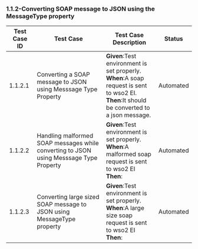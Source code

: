 ### 1.1.2-Converting SOAP message to JSON using the MessageType property


| Test Case ID| Test Case| Test Case Description| Status|
| ----------| --------| ----------| ------|
| 1.1.2.1| Converting a SOAP message to JSON using Messsage Type Property| **Given**:Test environment is set properly. </br> **When**:A soap request is sent to wso2 EI. </br> **Then**:It should be converted to a json message.| Automated|
| 1.1.2.2| Handling malformed SOAP messages while converting to JSON using Messsage Type Property| **Given**:Test environment is set properly. </br> **When**:A malformed soap request is sent to wso2 EI</br> **Then**:| Automated|
| 1.1.2.3| Converting large sized SOAP message to JSON using MessageType property| **Given**:Test environment is set properly. </br> **When**:A large size soap request is sent to wso2 EI</br> **Then**:| Automated|
